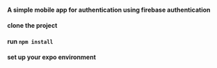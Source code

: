 #### A simple mobile app for authentication using firebase authentication
#### clone the project
#### run `npm install `
#### set up your expo environment